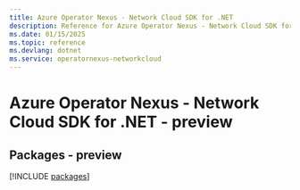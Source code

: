 ```yaml
---
title: Azure Operator Nexus - Network Cloud SDK for .NET
description: Reference for Azure Operator Nexus - Network Cloud SDK for .NET
ms.date: 01/15/2025
ms.topic: reference
ms.devlang: dotnet
ms.service: operatornexus-networkcloud
---
```

# Azure Operator Nexus - Network Cloud SDK for .NET - preview
## Packages - preview
[!INCLUDE [packages](operator-nexus---network-cloud-index.md)]